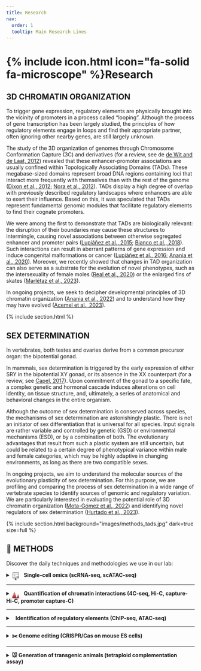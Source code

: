 ```yaml
---
title: Research
nav:
  order: 1
  tooltip: Main Research Lines
---
```


# {% include icon.html icon="fa-solid fa-microscope" %}Research

##  3D CHROMATIN ORGANIZATION

To trigger gene expression, regulatory elements are physically brought into the vicinity of promoters in a process called “looping”. Although the process of gene transcription has been largely studied, the principles of how regulatory elements engage in loops and find their appropriate partner, often ignoring other nearby genes, are still largely unknown.

The study of the 3D organization of genomes through Chromosome Conformation Capture (3C) and derivatives (for a review, see de [de Wit and de Laat, 2012](https://www.ncbi.nlm.nih.gov/pubmed/22215806)) revealed that these enhancer-promoter associations are usually confined within Topologically Associating Domains (TADs). These megabase-sized domains represent broad DNA regions containing loci that interact more frequently with themselves than with the rest of the genome ([Dixon et al., 2012](https://www.ncbi.nlm.nih.gov/pubmed/22495300); [Nora et al., 2012](https://www.ncbi.nlm.nih.gov/pubmed/22495304)). TADs display a high degree of overlap with previously described regulatory landscapes where enhancers are able to exert their influence. Based on this, it was speculated that TADs represent fundamental genomic modules that facilitate regulatory elements to find their cognate promoters. 

We were among the first to demonstrate that TADs are biologically relevant: the disruption of their boundaries may cause these structures to intermingle, causing novel associations between otherwise segregated enhancer and promoter pairs ([Lupiáñez et al., 2015](https://www.ncbi.nlm.nih.gov/pubmed/25959774); [Bianco et al., 2018](https://pubmed.ncbi.nlm.nih.gov/29662163/)). Such interactions can result in aberrant patterns of gene expression and induce congenital malformations or cancer ([Lupiáñez et al., 2016](https://www.ncbi.nlm.nih.gov/pubmed/26862051); [Anania et al., 2020](https://pubmed.ncbi.nlm.nih.gov/29692413/)). Moreover, we recently showed that changes in TAD organization can also serve as a substrate for the evolution of novel phenotypes, such as the intersexuality of female moles ([Real et al., 2020](https://pubmed.ncbi.nlm.nih.gov/33033216/)) or the enlarged fins of skates ([Marlétaz et al., 2023](https://pubmed.ncbi.nlm.nih.gov/37046085/)).

In ongoing projects, we seek to decipher developmental principles of 3D chromatin organization ([Anania et al., 2022](https://pubmed.ncbi.nlm.nih.gov/35817979/)) and to understand how they may have evolved ([Acemel et al., 2023](https://pubmed.ncbi.nlm.nih.gov/36603519/)).

{% include section.html %}

## SEX DETERMINATION

In vertebrates, both testes and ovaries derive from a common precursor organ: the bipotential gonad.

In mammals, sex determination is triggered by the early expression of either SRY in the bipotential XY gonad, or its absence in the XX counterpart (for a review, see [Capel, 2017](https://www.ncbi.nlm.nih.gov/pubmed/28804140)). Upon commitment of the gonad to a specific fate, a complex genetic and hormonal cascade induces alterations on cell identity, on tissue structure, and, ultimately, a series of anatomical and behavioral changes in the entire organism.

Although the outcome of sex determination is conserved across species, the mechanisms of sex determination are astonishingly plastic. There is not an initiator of sex differentiation that is universal for all species. Input signals are rather variable and controlled by genetic (GSD) or environmental mechanisms (ESD), or by a combination of both. The evolutionary advantages that result from such a plastic system are still uncertain, but could be related to a certain degree of phenotypical variance within male and female categories, which may be highly adaptive in changing environments, as long as there are two compatible sexes.

In ongoing projects, we aim to understand the molecular sources of the evolutionary plasticity of sex determination. For this purpose, we are profiling and comparing the process of sex determination in a wide range of vertebrate species to identify sources of genomic and regulatory variation. We are particularly interested in evaluating the potential role of 3D chromatin organization ([Mota-Gómez et al., 2022](https://www.biorxiv.org/content/10.1101/2022.11.18.516861v1)) and identifying novel regulators of sex determination ([Hurtado et al., 2023](https://www.nature.com/articles/s41467-024-47658-x)).

{%
  include section.html
  background="images/methods_tads.jpg"
  dark=true
  size=full
%}

## 🧪 METHODS
Discover the daily techniques and methodologies we use in our lab:

<details>
  <summary>
    <img src="../images/umap.jpg" style="width: 20px; height: 20px; vertical-align: middle; margin-right: 8px; border-radius: 3px; position: relative; top: 2px;" />
    <strong>Single-cell omics (scRNA-seq, scATAC-seq)</strong>
  </summary>
  <p>We apply single-cell RNA-seq and ATAC-seq to dissect gene expression and chromatin accessibility at the single-cell level, enabling the reconstruction of cell-type-specific regulatory landscapes.</p>

</details>


---

<details>
  <summary>
    <img src="../images/tad.png" style="width: 20px; height: 20px; vertical-align: middle; margin-right: 8px; border-radius: 3px; position: relative; top: 2px;" />
    <strong>Quantification of chromatin interactions (4C-seq, Hi-C, capture-Hi-C, promoter capture-C)</strong>
  </summary>
  
  <p>The development of Chromosome Conformation Capture (3C) made possible the study of the 3D architecture of the genome by quantifying chromatin looping via a proximity ligation assay. This has greatly expanded our knowledge about gene regulation unfolding basic principles of genomic organization such as the existence of Topologically Associating Domains (TADs).  
  In our lab, we use specific derivatives of the original technique to identify all interacting partners of a specific locus across the genome (4C-seq) or to study every possible contact happening in the nucleus (Hi-C). In addition, we couple C-technologies oligo-based capture technology to investigate multiple loci in the same experiment (Promoter Capture-C) or to create high-resolution interaction maps of large genomic regions (Capture Hi-C).</p>

</details>

---

<details>
  <summary>
    <i class="fas fa-chevron-down" style="margin-right: 10px;"></i><strong>Identification of regulatory elements (ChIP-seq, ATAC-seq)</strong>
  </summary>
  <p>We use a combinatorial approach to identify regulatory elements. In a first instance, we generate ChIP-seq datasets in a specific tissue for the histone marks H3k4me1 (marking enhancers), H3K4me3 (promoters), H3K27Ac (active) and H3K27me3 (repressed). We complement this with ATAC-seq datasets to identify open chromatin regions as well as mammalian conservation. Altogether, we use this information to segment the genome into functional categories for the studied tissue using EpiCSeg (<a href="https://genomebiology.biomedcentral.com/articles/10.1186/s13059-015-0708-z" target="_blank">Mammana et al., 2015</a>). Regulatory elements (more specifically enhancers) are then evaluated for their reporter activity in vivo or functionally tested via genome editing.</p>
  <p style="text-align: center;">
    <img src="../images/reg_elements1.jpg" style="width: 520px; height: auto; border-radius: 10px; margin-top: 10px;" />
  </p>
</details>

---

<details>
  <summary><strong>✂️ Genome editing (CRISPR/Cas on mouse ES cells)</strong></summary>
  <p>The recent adaptation of the bacterial immune system CRISPR/Cas9 for genome engineering has revolutionized the field of genetics by allowing a fast, cheap and precise tool to manipulate genomes. Recently we reported our own adaptation of this system to generate mice carrying structural variations, like deletions, duplications or inversions, ranging from hundreds bp to a few megabases (Kraft et al., 2015). In our system, mouse embryonic stem cells (mESC) are transfected with plasmids coexpressing the endonuclease Cas9 and specific guides RNAs flanking the region where the rearrangement has to be induced. We have successfully applied this method in several loci to create mouse models for human disease (<a href="https://pubmed.ncbi.nlm.nih.gov/25959774/" target="_blank">Lupiáñez et al., 2015</a>); <a href="https://pubmed.ncbi.nlm.nih.gov/26755636/" target="_blank">Spielmann et al., 2016</a>. In summary our CRISPR/Cas9 system provides a valuable, fast and reliable tool to systematically manipulate selected loci.</p>
  <p style="text-align: center;">
    <img src="../images/engineering.jpg" style="width: 400px; height: auto; border-radius: 10px; margin-top: 10px;" />  </p>
</details>

---

<details>
  <summary><strong>🐭 Generation of transgenic animals (tetraploid complementation assay)</strong></summary>
  <p>We use our CRISPR-edited mouse ES cells to generate mutant mice via tetraploid complementation assay. This technology, in contrast to other methods (see picture), allows the generation of embryonic litters with isogenic genotypes and ensures a nearly 100% contribution of our mutant cells in the resulting embryo. This allows the direct phenotypical analysis of the resulting F0 animals, thus avoiding breeding steps, generation of stable lines and drastically reducing the number of animals required.</p>
  <p style="text-align: center;">
    <img src="../images/escells.jpg" style="width: 400px; height: auto; border-radius: 10px; margin-top: 10px;" />
  </p>
</details>
